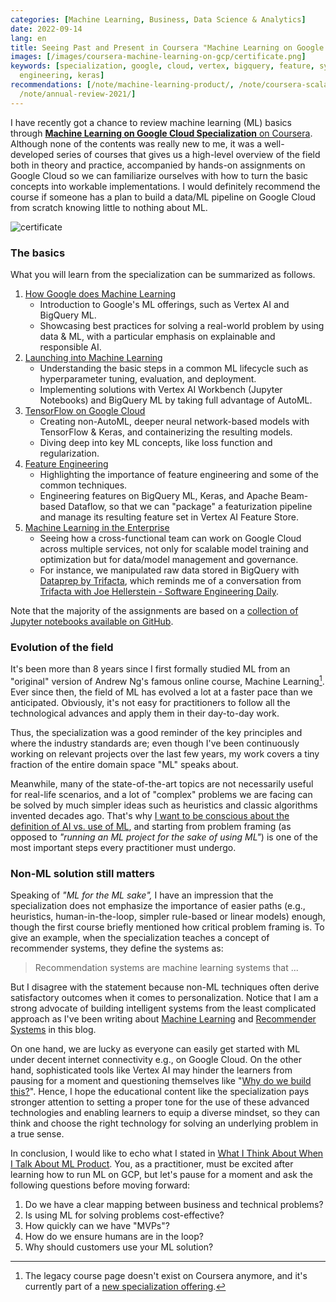 ```yaml
---
categories: [Machine Learning, Business, Data Science & Analytics]
date: 2022-09-14
lang: en
title: Seeing Past and Present in Coursera "Machine Learning on Google Cloud" Specialization
images: [/images/coursera-machine-learning-on-gcp/certificate.png]
keywords: [specialization, google, cloud, vertex, bigquery, feature, systems, solving,
  engineering, keras]
recommendations: [/note/machine-learning-product/, /note/coursera-scala-capstone/,
  /note/annual-review-2021/]
---
```


I have recently got a chance to review machine learning (ML) basics through [**Machine Learning on Google Cloud Specialization** on Coursera](https://coursera.org/share/28e4b7d13b11fbf63f5795f0701cf283). Although none of the contents was really new to me, it was a well-developed series of courses that gives us a high-level overview of the field both in theory and practice, accompanied by hands-on assignments on Google Cloud so we can familiarize ourselves with how to turn the basic concepts into workable implementations. I would definitely recommend the course if someone has a plan to build a data/ML pipeline on Google Cloud from scratch knowing little to nothing about ML.

![certificate](/images/coursera-machine-learning-on-gcp/certificate.png)

### The basics

What you will learn from the specialization can be summarized as follows.

1. [How Google does Machine Learning](https://www.coursera.org/learn/google-machine-learning?specialization=machine-learning-tensorflow-gcp)
    - Introduction to Google's ML offerings, such as Vertex AI and BigQuery ML.
    - Showcasing best practices for solving a real-world problem by using data & ML, with a particular emphasis on explainable and responsible AI.
2. [Launching into Machine Learning](https://www.coursera.org/learn/launching-machine-learning?specialization=machine-learning-tensorflow-gcp)
    - Understanding the basic steps in a common ML lifecycle such as hyperparameter tuning, evaluation, and deployment.
    - Implementing solutions with Vertex AI Workbench (Jupyter Notebooks) and BigQuery ML by taking full advantage of AutoML.
3. [TensorFlow on Google Cloud](https://www.coursera.org/learn/intro-tensorflow?specialization=machine-learning-tensorflow-gcp) 
    - Creating non-AutoML, deeper neural network-based models with TensorFlow & Keras, and containerizing the resulting models.
    - Diving deep into key ML concepts, like loss function and regularization.
4. [Feature Engineering](https://www.coursera.org/learn/feature-engineering?specialization=machine-learning-tensorflow-gcp)
    - Highlighting the importance of feature engineering and some of the common techniques.
    - Engineering features on BigQuery ML, Keras, and Apache Beam-based Dataflow, so that we can "package" a featurization pipeline and manage its resulting feature set in Vertex AI Feature Store.
5. [Machine Learning in the Enterprise](https://www.coursera.org/learn/art-science-ml?specialization=machine-learning-tensorflow-gcp)
    - Seeing how a cross-functional team can work on Google Cloud across multiple services, not only for scalable model training and optimization but for data/model management and governance.
    - For instance, we manipulated raw data stored in BigQuery with [Dataprep by Trifacta](https://cloud.google.com/dataprep), which reminds me of a conversation from [Trifacta with Joe Hellerstein - Software Engineering Daily](https://softwareengineeringdaily.com/2021/12/20/trifacta-with-joe-hellerstein/).

Note that the majority of the assignments are based on a [collection of Jupyter notebooks available on GitHub](https://github.com/GoogleCloudPlatform/training-data-analyst/tree/master/courses/machine_learning/deepdive2).

### Evolution of the field

It's been more than 8 years since I first formally studied ML from an "original" version of Andrew Ng's famous online course, Machine Learning[^1]. Ever since then, the field of ML has evolved a lot at a faster pace than we anticipated. Obviously, it's not easy for practitioners to follow all the technological advances and apply them in their day-to-day work. 

Thus, the specialization was a good reminder of the key principles and where the industry standards are; even though I've been continuously working on relevant projects over the last few years, my work covers a tiny fraction of the entire domain space "ML" speaks about.

Meanwhile, many of the state-of-the-art topics are not necessarily useful for real-life scenarios, and a lot of "complex" problems we are facing can be solved by much simpler ideas such as heuristics and classic algorithms invented decades ago. That's why [I want to be conscious about the definition of AI vs. use of ML](/note/klara-and-the-sun/), and starting from problem framing (as opposed to *"running an ML project for the sake of using ML"*) is one of the most important steps every practitioner must undergo.

### Non-ML solution still matters

Speaking of *"ML for the ML sake",* I have an impression that the specialization does not emphasize the importance of easier paths (e.g., heuristics, human-in-the-loop, simpler rule-based or linear models) enough, though the first course briefly mentioned how critical problem framing is. To give an example, when the specialization teaches a concept of recommender systems, they define the systems as:

> Recommendation systems are machine learning systems that ...

But I disagree with the statement because non-ML techniques often derive satisfactory outcomes when it comes to personalization. Notice that I am a strong advocate of building intelligent systems from the least complicated approach as I've been writing about [Machine Learning](/note/category/machine-learning/) and [Recommender Systems](/note/category/recommender-systems/) in this blog.

On one hand, we are lucky as everyone can easily get started with ML under decent internet connectivity e.g., on Google Cloud. On the other hand, sophisticated tools like Vertex AI may hinder the learners from pausing for a moment and questioning themselves like "[Why do we build this?](/note/foundations-of-humane-technology/)". Hence, I hope the educational content like the specialization pays stronger attention to setting a proper tone for the use of these advanced technologies and enabling learners to equip a diverse mindset, so they can think and choose the right technology for solving an underlying problem in a true sense.

In conclusion, I would like to echo what I stated in [What I Think About When I Talk About ML Product](/note/machine-learning-product/). You, as a practitioner, must be excited after learning how to run ML on GCP, but let's pause for a moment and ask the following questions before moving forward:

1. Do we have a clear mapping between business and technical problems?
2. Is using ML for solving problems cost-effective?
3. How quickly can we have "MVPs"?
4. How do we ensure humans are in the loop?
5. Why should customers use your ML solution?

[^1]: The legacy course page doesn't exist on Coursera anymore, and it's currently part of a [new specialization offering](https://www.coursera.org/specializations/machine-learning-introduction).
